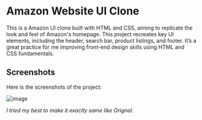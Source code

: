 # Amazon Website UI Clone

This is a Amazon UI clone built with HTML and CSS, aiming to replicate the look and feel of Amazon's homepage. This project recreates key UI elements, including the header, search bar, product listings, and footer. It’s a great practice for me improving front-end design skills using HTML and CSS fundamentals.

## Screenshots

Here is the screenshots of the project:

![image](https://github.com/user-attachments/assets/07a9b0c3-e8ad-4ea7-89ca-8eaa6f5b79da)

*I tried my best to make it exactly same like Orignal.*

